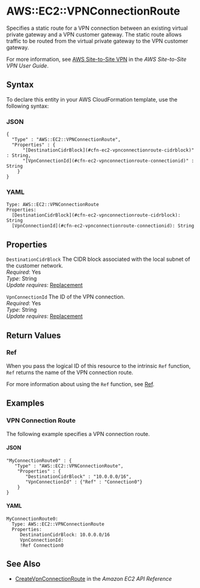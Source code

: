 # AWS::EC2::VPNConnectionRoute<a name="aws-resource-ec2-vpn-connection-route"></a>

Specifies a static route for a VPN connection between an existing virtual private gateway and a VPN customer gateway\. The static route allows traffic to be routed from the virtual private gateway to the VPN customer gateway\.

For more information, see [AWS Site\-to\-Site VPN](https://docs.aws.amazon.com/vpn/latest/s2svpn/VPC_VPN.html) in the *AWS Site\-to\-Site VPN User Guide*\.

## Syntax<a name="aws-resource-ec2-vpn-connection-route-syntax"></a>

To declare this entity in your AWS CloudFormation template, use the following syntax:

### JSON<a name="aws-resource-ec2-vpn-connection-route-syntax.json"></a>

```
{
  "Type" : "AWS::EC2::VPNConnectionRoute",
  "Properties" : {
      "[DestinationCidrBlock](#cfn-ec2-vpnconnectionroute-cidrblock)" : String,
      "[VpnConnectionId](#cfn-ec2-vpnconnectionroute-connectionid)" : String
    }
}
```

### YAML<a name="aws-resource-ec2-vpn-connection-route-syntax.yaml"></a>

```
Type: AWS::EC2::VPNConnectionRoute
Properties: 
  [DestinationCidrBlock](#cfn-ec2-vpnconnectionroute-cidrblock): String
  [VpnConnectionId](#cfn-ec2-vpnconnectionroute-connectionid): String
```

## Properties<a name="aws-resource-ec2-vpn-connection-route-properties"></a>

`DestinationCidrBlock`  <a name="cfn-ec2-vpnconnectionroute-cidrblock"></a>
The CIDR block associated with the local subnet of the customer network\.  
*Required*: Yes  
*Type*: String  
*Update requires*: [Replacement](https://docs.aws.amazon.com/AWSCloudFormation/latest/UserGuide/using-cfn-updating-stacks-update-behaviors.html#update-replacement)

`VpnConnectionId`  <a name="cfn-ec2-vpnconnectionroute-connectionid"></a>
The ID of the VPN connection\.  
*Required*: Yes  
*Type*: String  
*Update requires*: [Replacement](https://docs.aws.amazon.com/AWSCloudFormation/latest/UserGuide/using-cfn-updating-stacks-update-behaviors.html#update-replacement)

## Return Values<a name="aws-resource-ec2-vpn-connection-route-return-values"></a>

### Ref<a name="aws-resource-ec2-vpn-connection-route-return-values-ref"></a>

When you pass the logical ID of this resource to the intrinsic `Ref` function, `Ref` returns the name of the VPN connection route\.

For more information about using the `Ref` function, see [Ref](https://docs.aws.amazon.com/AWSCloudFormation/latest/UserGuide/intrinsic-function-reference-ref.html)\.

## Examples<a name="aws-resource-ec2-vpn-connection-route--examples"></a>

### VPN Connection Route<a name="aws-resource-ec2-vpn-connection-route--examples--VPN_Connection_Route"></a>

The following example specifies a VPN connection route\.

#### JSON<a name="aws-resource-ec2-vpn-connection-route--examples--VPN_Connection_Route--json"></a>

```
"MyConnectionRoute0" : {
   "Type" : "AWS::EC2::VPNConnectionRoute",
    "Properties" : {
       "DestinationCidrBlock" : "10.0.0.0/16",
       "VpnConnectionId" : {"Ref" : "Connection0"}
    }
}
```

#### YAML<a name="aws-resource-ec2-vpn-connection-route--examples--VPN_Connection_Route--yaml"></a>

```
MyConnectionRoute0: 
  Type: AWS::EC2::VPNConnectionRoute
  Properties: 
     DestinationCidrBlock: 10.0.0.0/16
     VpnConnectionId: 
     !Ref Connection0
```

## See Also<a name="aws-resource-ec2-vpn-connection-route--seealso"></a>
+  [CreateVpnConnectionRoute](https://docs.aws.amazon.com/AWSEC2/latest/APIReference/API_CreateVpnConnectionRoute.html) in the *Amazon EC2 API Reference*